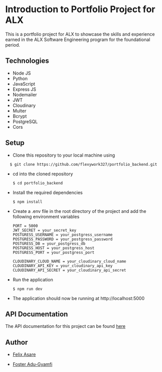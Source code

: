 # Introduction to Portfolio Project for ALX

This is a portfolio project for ALX to showcase the skills and experience earned in the ALX Software Engineering program for the foundational period.

## Technologies

- Node JS
- Python
- JavaScript
- Express JS
- Nodemailer
- JWT
- Cloudinary
- Multer
- Bcrypt
- PostgreSQL
- Cors

## Setup

- Clone this repository to your local machine using

```
  $ git clone https://github.com/flexywork327/portfolio_backend.git
```

- cd into the cloned repository

  ```
  $ cd portfolio_backend
  ```

- Install the required dependencies

  ```
  $ npm install
  ```

- Create a .env file in the root directory of the project and add the following environment variables

  ```
  PORT = 5000
  JWT_SECRET = your_secret_key
  POSTGRESS_USERNAME = your_postgress_username
  POSTGRESS_PASSWORD = your_postgress_password
  POSTGRESS_DB = your_postgress_db
  POSTGRESS_HOST = your_postgress_host
  POSTGRESS_PORT = your_postgress_port

  CLOUDINARY_CLOUD_NAME = your_cloudinary_cloud_name
  CLOUDINARY_API_KEY = your_cloudinary_api_key
  CLOUDINARY_API_SECRET = your_cloudinary_api_secret
  ```

- Run the application

  ```
  $ npm run dev
  ```

- The application should now be running at http://localhost:5000

## API Documentation

The API documentation for this project can be found [here](https://documenter.getpostman.com/view/13392160/Tz5tZ6QJ)

## Author

- [Felix Asare](https://github.com/flexywork327)

- [Foster Adu-Gyamfi](https://github.com/Foxynero)
